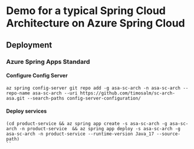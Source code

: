 # Demo for a typical Spring Cloud Architecture on Azure Spring Cloud

## Deployment


### Azure Spring Apps Standard

#### Configure Config Server
```
az spring config-server git repo add -g asa-sc-arch -n asa-sc-arch --repo-name asa-sc-arch --uri https://github.com/timosalm/sc-arch-asa.git --search-paths config-server-configuration/
```

#### Deploy services
```
(cd product-service && az spring app create -s asa-sc-arch -g asa-sc-arch -n product-service  && az spring app deploy -s asa-sc-arch -g asa-sc-arch -n product-service --runtime-version Java_17 --source-path)
``